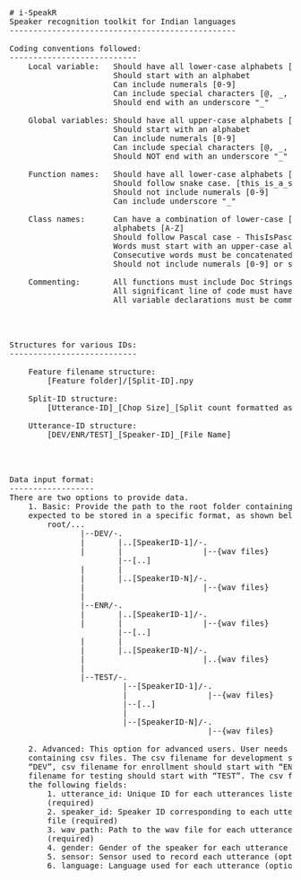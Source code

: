 <pre>
# i-SpeakR
Speaker recognition toolkit for Indian languages
------------------------------------------------

Coding conventions followed:
---------------------------
    Local variable:   Should have all lower-case alphabets [a-z]
                      Should start with an alphabet
                      Can include numerals [0-9]
                      Can include special characters [@, _, $]
                      Should end with an underscore "_"
    
    Global variables: Should have all upper-case alphabets [A-Z]
                      Should start with an alphabet
                      Can include numerals [0-9]
                      Can include special characters [@, _, $]
                      Should NOT end with an underscore "_"
    
    Function names:   Should have all lower-case alphabets [a-z]
                      Should follow snake case. [this_is_a_snake_case]
                      Should not include numerals [0-9]
                      Can include underscore "_"
    
    Class names:      Can have a combination of lower-case [a-z] and upper-case 
                      alphabets [A-Z]
                      Should follow Pascal case - ThisIsPascalCase
                      Words must start with an upper-case alphabet
                      Consecutive words must be concatenated
                      Should not include numerals [0-9] or special characters
                      
    Commenting:       All functions must include Doc Strings
                      All significant line of code must have an inline comment
                      All variable declarations must be commented




Structures for various IDs:
---------------------------

    Feature filename structure:
        [Feature folder]/[Split-ID].npy
            
    Split-ID structure:
        [Utterance-ID]_[Chop Size]_[Split count formatted as a 3-digit number]

    Utterance-ID structure:
        [DEV/ENR/TEST]_[Speaker-ID]_[File Name]




Data input format:
------------------
There are two options to provide data.
    1. Basic: Provide the path to the root folder containing data. The data is
    expected to be stored in a specific format, as shown below:
        root/...
               |--DEV/-.
               |       |..[SpeakerID-1]/-.
               |       |                 |--{wav files}
                       |--[..]
               |       |                  
               |       |..[SpeakerID-N]/-.
               |                         |--{wav files}
               |        
               |--ENR/-.        
               |       |..[SpeakerID-1]/-.
               |       |                 |--{wav files}
                       |--[..]
               |       |                   
               |       |..[SpeakerID-N]/-.
               |                         |..{wav files}
               |
               |--TEST/-.        
                        |--[SpeakerID-1]/-.
                        |                 |--{wav files}
                        |--[..]
                        |                   
                        |--[SpeakerID-N]/-.
                                          |--{wav files}
                        
    2. Advanced: This option for advanced users. User needs to provide path 
    containing csv files. The csv filename for development should start with 
    “DEV”, csv filename for enrollment should start with “ENR”, and the csv 
    filename for testing should start with “TEST”. The csv files need to have 
    the following fields:
        1. utterance_id: Unique ID for each utterances listed in the csv file 
        (required)
        2. speaker_id: Speaker ID corresponding to each utterance in the csv 
        file (required)
        3. wav_path: Path to the wav file for each utterance in the csv file 
        (required)
        4. gender: Gender of the speaker for each utterance (optional)
        5. sensor: Sensor used to record each utterance (optional)
        6. language: Language used for each utterance (optional)

</pre>
